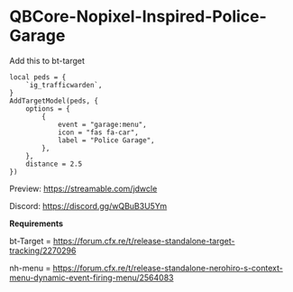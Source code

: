 # QBCore-Nopixel-Inspired-Police-Garage

Add this to bt-target

    local peds = {
        `ig_trafficwarden`,
    }
    AddTargetModel(peds, {
        options = {
            {
                event = "garage:menu",
                icon = "fas fa-car",
                label = "Police Garage",
            },
        },
        distance = 2.5
    })



Preview:
https://streamable.com/jdwcle

Discord:
https://discord.gg/wQBuB3U5Ym

**Requirements**

bt-Target = https://forum.cfx.re/t/release-standalone-target-tracking/2270296


nh-menu = https://forum.cfx.re/t/release-standalone-nerohiro-s-context-menu-dynamic-event-firing-menu/2564083
